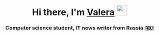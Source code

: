 <h1 align="center">Hi there, I'm <a href="https://daniilshat.ru/" target="_blank">Valera</a> 
<img src="https://github.com/blackcater/blackcater/raw/main/images/Hi.gif" height="32"/></h1>
<h3 align="center">Computer science student, IT news writer from Russia 🇷🇺</h3>
